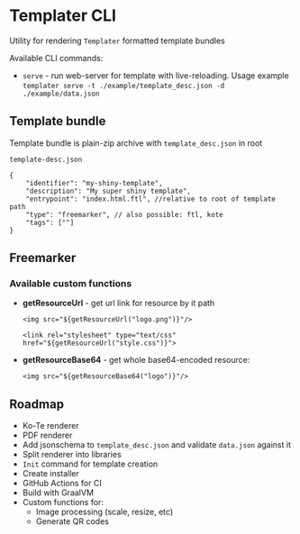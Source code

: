 # Templater CLI

Utility for rendering `Templater` formatted template bundles

Available CLI commands:

* `serve` - run web-server for template with live-reloading. Usage example `templater serve -t ./example/template_desc.json -d ./example/data.json` 

## Template bundle

Template bundle is plain-zip archive with `template_desc.json` in root

`template-desc.json`
```jsonc
{
    "identifier": "my-shiny-template",
    "description": "My super shiny template",
    "entrypoint": "index.html.ftl", //relative to root of template path
    "type": "freemarker", // also possible: ftl, kote
    "tags": [""]
}
```

## Freemarker

### Available custom functions

* **getResourceUrl** - get url link for resource by it path
    ```injectedfreemarker
    <img src="${getResourceUrl("logo.png")}"/>
    ``` 
    ```injectedfreemarker
    <link rel="stylesheet" type="text/css" href="${getResourceUrl("style.css")}">
    ``` 
* **getResourceBase64** - get whole base64-encoded resource:
    ```injectedfreemarker
    <img src="${getResourceBase64("logo")}"/>
    ```

## Roadmap

* Ko-Te renderer
* PDF renderer
* Add jsonschema to `template_desc.json` and validate `data.json` against it
* Split renderer into libraries 
* `Init` command for template creation 
* Create installer
* GitHub Actions for CI
* Build with GraalVM
* Custom functions for: 
  * Image processing (scale, resize, etc)
  * Generate QR codes
